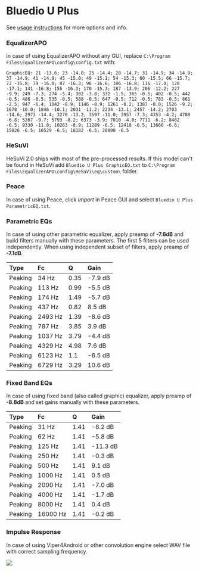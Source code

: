 # Bluedio U Plus
See [usage instructions](https://github.com/jaakkopasanen/AutoEq#usage) for more options and info.

### EqualizerAPO
In case of using EqualizerAPO without any GUI, replace `C:\Program Files\EqualizerAPO\config\config.txt`
with:
```
GraphicEQ: 21 -13.6; 23 -14.0; 25 -14.4; 28 -14.7; 31 -14.9; 34 -14.9; 37 -14.9; 41 -14.9; 45 -15.0; 49 -15.1; 54 -15.3; 60 -15.5; 66 -15.7; 72 -15.8; 79 -16.0; 87 -16.3; 96 -16.6; 106 -16.8; 116 -17.0; 128 -17.1; 141 -16.8; 155 -16.3; 170 -15.3; 187 -13.9; 206 -12.2; 227 -9.9; 249 -7.3; 274 -5.4; 302 -3.8; 332 -1.5; 365 -0.5; 402 -0.5; 442 -0.5; 486 -0.5; 535 -0.5; 588 -0.5; 647 -0.5; 712 -0.5; 783 -0.5; 861 -2.5; 947 -6.4; 1042 -8.9; 1146 -8.9; 1261 -8.2; 1387 -8.0; 1526 -9.2; 1678 -10.0; 1846 -10.1; 2031 -11.2; 2234 -13.1; 2457 -14.2; 2703 -14.6; 2973 -14.4; 3270 -13.2; 3597 -11.0; 3957 -7.3; 4353 -4.2; 4788 -6.8; 5267 -9.7; 5793 -8.2; 6373 -3.9; 7010 -4.0; 7711 -6.2; 8482 -6.5; 9330 -11.0; 10263 -8.9; 11289 -6.5; 12418 -6.5; 13660 -6.6; 15026 -6.5; 16529 -6.5; 18182 -6.5; 20000 -6.5
```

### HeSuVi
HeSuVi 2.0 ships with most of the pre-processed results. If this model can't be found in HeSuVi add
`Bluedio U Plus GraphicEQ.txt` to `C:\Program Files\EqualizerAPO\config\HeSuVi\eq\custom\` folder.

### Peace
In case of using Peace, click *Import* in Peace GUI and select `Bluedio U Plus ParametricEQ.txt`.

### Parametric EQs
In case of using other parametric equalizer, apply preamp of **-7.6dB** and build filters manually
with these parameters. The first 5 filters can be used independently.
When using independent subset of filters, apply preamp of **-7.1dB**.

| Type    | Fc      |    Q | Gain    |
|:--------|:--------|:-----|:--------|
| Peaking | 34 Hz   | 0.35 | -7.9 dB |
| Peaking | 113 Hz  | 0.99 | -5.5 dB |
| Peaking | 174 Hz  | 1.49 | -5.7 dB |
| Peaking | 437 Hz  | 0.82 | 8.5 dB  |
| Peaking | 2493 Hz | 1.39 | -8.6 dB |
| Peaking | 787 Hz  | 3.85 | 3.9 dB  |
| Peaking | 1037 Hz | 3.79 | -4.4 dB |
| Peaking | 4329 Hz | 4.98 | 7.6 dB  |
| Peaking | 6123 Hz | 1.1  | -6.5 dB |
| Peaking | 6729 Hz | 3.29 | 10.6 dB |

### Fixed Band EQs
In case of using fixed band (also called graphic) equalizer, apply preamp of **-8.8dB** and set
gains manually with these parameters.

| Type    | Fc       |    Q | Gain     |
|:--------|:---------|:-----|:---------|
| Peaking | 31 Hz    | 1.41 | -8.2 dB  |
| Peaking | 62 Hz    | 1.41 | -5.8 dB  |
| Peaking | 125 Hz   | 1.41 | -11.3 dB |
| Peaking | 250 Hz   | 1.41 | -0.3 dB  |
| Peaking | 500 Hz   | 1.41 | 9.1 dB   |
| Peaking | 1000 Hz  | 1.41 | 0.5 dB   |
| Peaking | 2000 Hz  | 1.41 | -7.0 dB  |
| Peaking | 4000 Hz  | 1.41 | -1.7 dB  |
| Peaking | 8000 Hz  | 1.41 | 0.4 dB   |
| Peaking | 16000 Hz | 1.41 | -0.2 dB  |

### Impulse Response
In case of using Viper4Android or other convolution engine select WAV file with correct sampling frequency.

![](https://raw.githubusercontent.com/jaakkopasanen/AutoEq/master/results/rtings/avg/Bluedio%20U%20Plus/Bluedio%20U%20Plus.png)